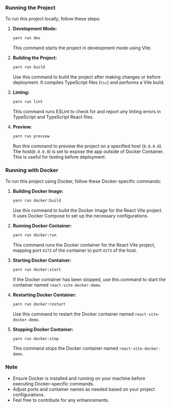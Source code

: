 ### Running the Project

To run this project locally, follow these steps:

1. **Development Mode:**
   ```bash
   yarn run dev
   ```
   This command starts the project in development mode using Vite.

2. **Building the Project:**
   ```bash
   yarn run build
   ```
   Use this command to build the project after making changes or before deployment. It compiles TypeScript files (`tsc`) and performs a Vite build.

3. **Linting:**
   ```bash
   yarn run lint
   ```
   This command runs ESLint to check for and report any linting errors in TypeScript and TypeScript React files.

4. **Preview:**
   ```bash
   yarn run preview
   ```
   Run this command to preview the project on a specified host (`0.0.0.0`). The host(`0.0.0.0`) is set to expose the app outside of Docker Container. This is useful for testing before deployment.

### Running with Docker

To run this project using Docker, follow these Docker-specific commands:

1. **Building Docker Image:**
   ```bash
   yarn run docker:build
   ```
   Use this command to build the Docker image for the React Vite project. It uses Docker Compose to set up the necessary configurations.

2. **Running Docker Container:**
   ```bash
   yarn run docker:run
   ```
   This command runs the Docker container for the React Vite project, mapping port `4173` of the container to port `4173` of the host.

3. **Starting Docker Container:**
   ```bash
   yarn run docker:start
   ```
   If the Docker container has been stopped, use this command to start the container named `react-vite-docker-demo`.

4. **Restarting Docker Container:**
   ```bash
   yarn run docker:restart
   ```
   Use this command to restart the Docker container named `react-vite-docker-demo`.

5. **Stopping Docker Container:**
   ```bash
   yarn run docker:stop
   ```
   This command stops the Docker container named `react-vite-docker-demo`.

### Note
- Ensure Docker is installed and running on your machine before executing Docker-specific commands.
- Adjust ports and container names as needed based on your project configurations.
- Feel free to contribute for any enhancements.
